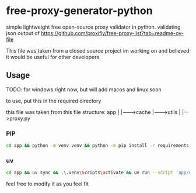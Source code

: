 # free-proxy-generator-python
simple lightweight free open-source proxy validator in python. validating json output of https://github.com/proxifly/free-proxy-list?tab=readme-ov-file

This file was taken from a closed source project im working on and believed it would be useful for other developers

## Usage
TODO: for windows right now, but will add macos and linux soon

to use, put this in the required directory

this file was taken from this file structure:
app
|
|--->cache
|--->utils
      |
      |-->proxy.py


### PIP
```bash
cd app && python -m venv venv && python -m pip install -r requirements.txt &&  .\.venv\Scripts\activate && python app/utils/proxy.py'
```

### uv
```bash
cd app && uv sync && .\.venv\Scripts\activate && uv run --script 'app/utils/proxy.py'
```

feel free to modify it as you feel fit




